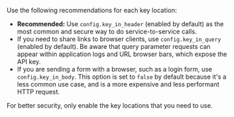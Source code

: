 Use the following recommendations for each key location:

* **Recommended:** Use `config.key_in_header` (enabled by default) as the most common and
  secure way to do service-to-service calls.
* If you need to share links to browser clients, use `config.key_in_query` (enabled by default).
  Be aware that query parameter requests can appear within application logs and URL browser bars, which expose the API key.
* If you are sending a form with a browser, such as a login form, use `config.key_in_body`. 
This option is set to `false` by default because it's a less common use case, and is a more expensive and less performant HTTP request.

For better security, only enable the key locations that you need to use.